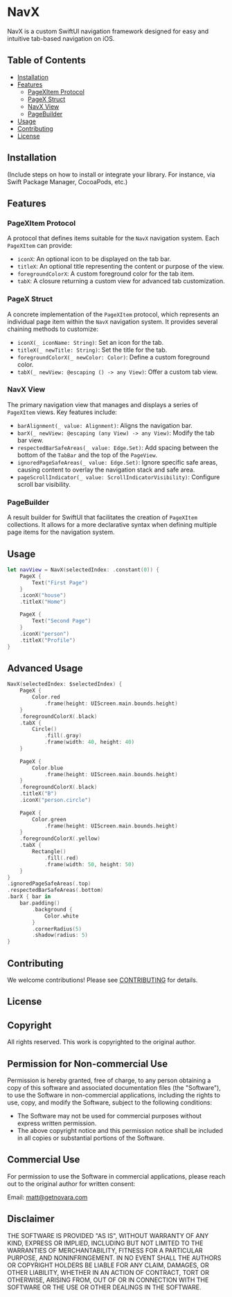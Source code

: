 # NavX

NavX is a custom SwiftUI navigation framework designed for easy and intuitive tab-based navigation on iOS.

## Table of Contents

- [Installation](#installation)
- [Features](#features)
    - [PageXItem Protocol](#pagexitem-protocol)
    - [PageX Struct](#pagex-struct)
    - [NavX View](#navx-view)
    - [PageBuilder](#pagebuilder)
- [Usage](#usage)
- [Contributing](#contributing)
- [License](#license)

## Installation

(Include steps on how to install or integrate your library. For instance, via Swift Package Manager, CocoaPods, etc.)

## Features

### PageXItem Protocol

A protocol that defines items suitable for the `NavX` navigation system. Each `PageXItem` can provide:

- `iconX`: An optional icon to be displayed on the tab bar.
- `titleX`: An optional title representing the content or purpose of the view.
- `foregroundColorX`: A custom foreground color for the tab item.
- `tabX`: A closure returning a custom view for advanced tab customization.

### PageX Struct

A concrete implementation of the `PageXItem` protocol, which represents an individual page item within the `NavX` navigation system. It provides several chaining methods to customize:

- `iconX(_ iconName: String)`: Set an icon for the tab.
- `titleX(_ newTitle: String)`: Set the title for the tab.
- `foregroundColorX(_ newColor: Color)`: Define a custom foreground color.
- `tabX(_ newView: @escaping () -> any View)`: Offer a custom tab view.

### NavX View

The primary navigation view that manages and displays a series of `PageXItem` views. Key features include:

- `barAlignment(_ value: Alignment)`: Aligns the navigation bar.
- `barX(_ newView: @escaping (any View) -> any View)`: Modify the tab bar view.
- `respectedBarSafeAreas(_ value: Edge.Set)`: Add spacing between the bottom of the `TabBar` and the top of the `PageView`.
- `ignoredPageSafeAreas(_ value: Edge.Set)`: Ignore specific safe areas, causing content to overlay the navigation stack and safe area.
- `pageScrollIndicator(_ value: ScrollIndicatorVisibility)`: Configure scroll bar visibility.

### PageBuilder

A result builder for SwiftUI that facilitates the creation of `PageXItem` collections. It allows for a more declarative syntax when defining multiple page items for the navigation system.

## Usage

```swift
let navView = NavX(selectedIndex: .constant(0)) {
    PageX {
        Text("First Page")
    }
    .iconX("house")
    .titleX("Home")

    PageX {
        Text("Second Page")
    }
    .iconX("person")
    .titleX("Profile")
}

```
## Advanced Usage

```swift
NavX(selectedIndex: $selectedIndex) {
    PageX {
        Color.red
            .frame(height: UIScreen.main.bounds.height)
    }
    .foregroundColorX(.black)
    .tabX {
        Circle()
            .fill(.gray)
            .frame(width: 40, height: 40)
    }
    
    PageX {
        Color.blue
            .frame(height: UIScreen.main.bounds.height)
    }
    .foregroundColorX(.black)
    .titleX("B")
    .iconX("person.circle")
    
    PageX {
        Color.green
            .frame(height: UIScreen.main.bounds.height)
    }
    .foregroundColorX(.yellow)
    .tabX {
        Rectangle()
            .fill(.red)
            .frame(width: 50, height: 50)
    }
}
.ignoredPageSafeAreas(.top)
.respectedBarSafeAreas(.bottom)
.barX { bar in
    bar.padding()
        .background {
            Color.white
        }
        .cornerRadius(5)
        .shadow(radius: 5)
}
```

## Contributing

We welcome contributions! Please see [CONTRIBUTING](./CONTRIBUTING.MD) for details.

## License

## Copyright

All rights reserved. This work is copyrighted to the original author.

## Permission for Non-commercial Use

Permission is hereby granted, free of charge, to any person obtaining a copy of this software and associated documentation files (the "Software"), to use the Software in non-commercial applications, including the rights to use, copy, and modify the Software, subject to the following conditions:

- The Software may not be used for commercial purposes without express written permission.
- The above copyright notice and this permission notice shall be included in all copies or substantial portions of the Software.

## Commercial Use

For permission to use the Software in commercial applications, please reach out to the original author for written consent:

Email: [matt@getnovara.com](mailto:matt@getnovara.com)

## Disclaimer

THE SOFTWARE IS PROVIDED "AS IS", WITHOUT WARRANTY OF ANY KIND, EXPRESS OR IMPLIED, INCLUDING BUT NOT LIMITED TO THE WARRANTIES OF MERCHANTABILITY, FITNESS FOR A PARTICULAR PURPOSE, AND NONINFRINGEMENT. IN NO EVENT SHALL THE AUTHORS OR COPYRIGHT HOLDERS BE LIABLE FOR ANY CLAIM, DAMAGES, OR OTHER LIABILITY, WHETHER IN AN ACTION OF CONTRACT, TORT OR OTHERWISE, ARISING FROM, OUT OF OR IN CONNECTION WITH THE SOFTWARE OR THE USE OR OTHER DEALINGS IN THE SOFTWARE.

```

